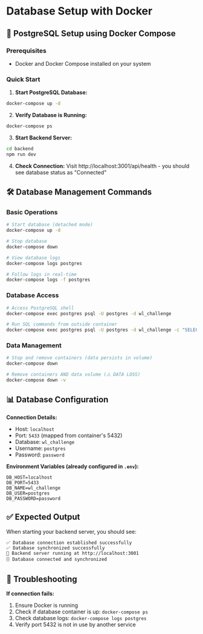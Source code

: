 # Database Setup with Docker

## 🐳 PostgreSQL Setup using Docker Compose

### Prerequisites
- Docker and Docker Compose installed on your system

### Quick Start

1. **Start PostgreSQL Database:**
```bash
docker-compose up -d
```

2. **Verify Database is Running:**
```bash
docker-compose ps
```

3. **Start Backend Server:**
```bash
cd backend
npm run dev
```

4. **Check Connection:**
Visit http://localhost:3001/api/health - you should see database status as "Connected"

## 🛠️ Database Management Commands

### Basic Operations
```bash
# Start database (detached mode)
docker-compose up -d

# Stop database
docker-compose down

# View database logs
docker-compose logs postgres

# Follow logs in real-time
docker-compose logs -f postgres
```

### Database Access
```bash
# Access PostgreSQL shell
docker-compose exec postgres psql -U postgres -d wl_challenge

# Run SQL commands from outside container
docker-compose exec postgres psql -U postgres -d wl_challenge -c "SELECT version();"
```

### Data Management
```bash
# Stop and remove containers (data persists in volume)
docker-compose down

# Remove containers AND data volume (⚠️ DATA LOSS)
docker-compose down -v
```

## 📊 Database Configuration

**Connection Details:**
- Host: `localhost`
- Port: `5433` (mapped from container's 5432)
- Database: `wl_challenge`
- Username: `postgres`
- Password: `password`

**Environment Variables (already configured in `.env`):**
```
DB_HOST=localhost
DB_PORT=5433
DB_NAME=wl_challenge
DB_USER=postgres
DB_PASSWORD=password
```

## ✅ Expected Output

When starting your backend server, you should see:
```
✅ Database connection established successfully
✅ Database synchronized successfully
🚀 Backend server running at http://localhost:3001
🗄️ Database connected and synchronized
```

## 🔧 Troubleshooting

**If connection fails:**
1. Ensure Docker is running
2. Check if database container is up: `docker-compose ps`
3. Check database logs: `docker-compose logs postgres`
4. Verify port 5432 is not in use by another service